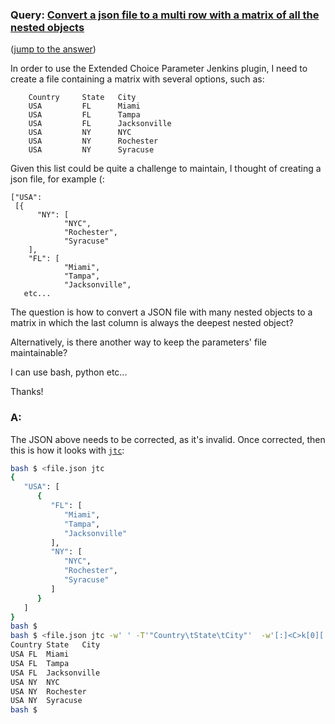 ### Query: [Convert a json file to a multi row with a matrix of all the nested objects](https://stackoverflow.com/questions/59818977/convert-a-json-file-to-a-multi-row-with-a-matrix-of-all-the-nested-objects)
([jump to the answer](https://github.com/ldn-softdev/stackoverflow-json/blob/master/lib/Convert%20a%20json%20file%20to%20a%20multi%20row%20with%20a%20matrix%20of%20all%20the%20nested%20objects.md#a))

In order to use the Extended Choice Parameter Jenkins plugin, I need to create a file containing a matrix with several options, such as:

        Country     State   City
        USA         FL      Miami
        USA         FL      Tampa
        USA         FL      Jacksonville
        USA         NY      NYC
        USA         NY      Rochester
        USA         NY      Syracuse

Given this list could be quite a challenge to maintain, I thought of creating a json file, for example (:

    ["USA":       
     [{        
          "NY": [
                "NYC",
                "Rochester",
                "Syracuse"
        ],
        "FL": [
                "Miami",
                "Tampa",
                "Jacksonville",
       etc...

The question is how to convert a JSON file with many nested objects to a matrix in which the last column is always the deepest nested object? 

Alternatively, is there another way to keep the parameters' file maintainable?

I can use bash, python etc...

Thanks!        

### A:
The JSON above needs to be corrected, as it's invalid. Once corrected, then this is how it looks with
[`jtc`](https://github.com/ldn-softdev/jtc): 
```bash
bash $ <file.json jtc 
{
   "USA": [
      {
         "FL": [
            "Miami",
            "Tampa",
            "Jacksonville"
         ],
         "NY": [
            "NYC",
            "Rochester",
            "Syracuse"
         ]
      }
   ]
}
bash $ 
bash $ <file.json jtc -w' ' -T'"Country\tState\tCity"'  -w'[:]<C>k[0][:]<S>k[:]' -qqT'"{C}\t{S}\t{}"'
Country	State	City
USA	FL	Miami
USA	FL	Tampa
USA	FL	Jacksonville
USA	NY	NYC
USA	NY	Rochester
USA	NY	Syracuse
bash $ 
```

